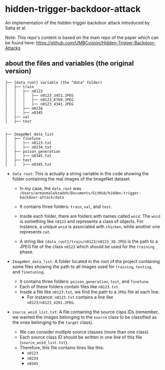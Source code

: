 # hidden-trigger-backdoor-attack
An implementation of the hidden trigger backdoor attack introduced by Saha et al. 

Note: This repo's content is based on the main repo of the paper which can be found here: https://github.com/UMBCvision/Hidden-Trigger-Backdoor-Attacks

## about the files and variables (the original version)

```
├── {data_root} variable (the "data" folder)
│   ├── train
│   │   ├── n0123
│   │   │   ├── n0123_3451.JPEG
│   │   │   ├── n0123_6769.JPEG
│   │   │   ├── n0123_4341.JPEG
│   │   ├── n0234
│   │   ├── n0345
│   ├── val
│   ├── test


├── ImageNet_data_list
│   ├── finetune
│   │   ├── n0123.txt
│   │   ├── n0234.txt
│   ├── poison_generation
│   │   ├── n0345.txt
│   ├── test
│   │   ├── n0345.txt
```

- `data_root`: This is actually a string variable in the code showing the folder containing the real images of the ImageNet dataset. 

    - In my case, the `data_root` was `/Users/armanmalekzadeh/Documents/GitHub/hidden-trigger-backdoor-attack/data`
    - It contains three folders: `train`, `val`, and `test`. 
    
    - Inside each folder, there are folders with names called `wnid`. The `wnid` is something like `n0123` and represents a class of objects. For instance, a unique `wnid` is associated with `chicken`, while another one represents `cat`. 

    - A string like `{data_root}/train/n0123/n0123_30.JPEG` is the path to a JPEG file of the class `n0123` which should be used for the `training` phase.

- `ImageNet_data_list`: A folder located in the root of the project containing some files showing the path to all images used for `training`, `testing`, and `finetuning`. 

    - It contains three folders: `poison_generation`, `test`, and `finetune`. 
    - Each of these folders contain files like `n0123.txt`.
    - Inside a file like `n0123.txt`, we find the path to a `JPEG` file at each line.
        - For instance: `n0123.txt` contains a line like `n0123/n0123_4291.JPEG`.

- `source_wnid_list.txt`: A file containing the source class IDs (remember, we wanted the images belonging to the `source` class to be classified as the ones belonging to the `target` class). 

    - We can consider multiple source classes (more than one class).
    - Each source class ID should be written in one line of this file (`source_wnid_list.txt`).
    - Therefore, this file contains lines like this:
        - `n0123`
        - `n0234`
        - `n0345`

